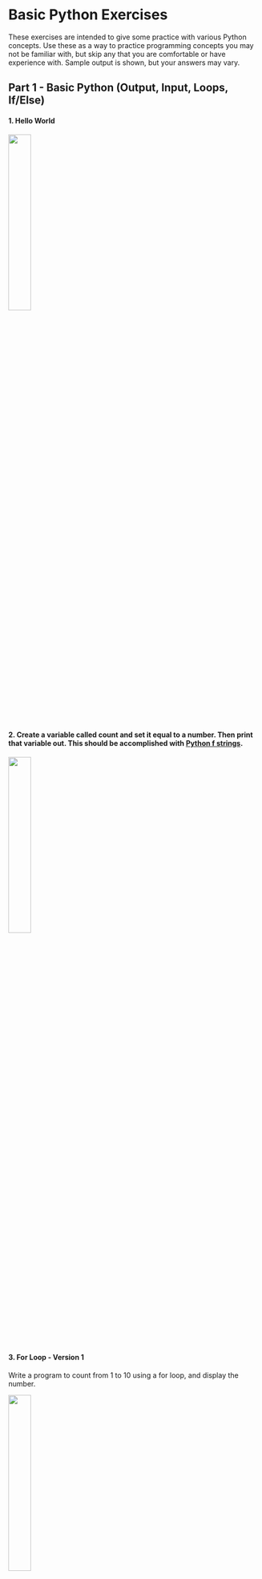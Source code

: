 # Basic Python Exercises

These exercises are intended to give some practice with various Python concepts. Use these as a way to practice programming concepts you may not be familiar with, but skip any that you are comfortable or have experience with. Sample output is shown, but your answers may vary.

## Part 1 - Basic Python (Output, Input, Loops, If/Else)

#### 1. Hello World

<img src="https://user-images.githubusercontent.com/54005341/236569903-04e0397e-d8d6-4fd0-af19-3b6293bf25a3.png" width = "30%" height = "30%">

#### 2. Create a variable called count and set it equal to a number. Then print that variable out. This should be accomplished with [Python f strings](https://www.geeksforgeeks.org/formatted-string-literals-f-strings-python/).

<img src="https://user-images.githubusercontent.com/54005341/236571810-57f89c33-81a5-4407-9063-06e57d76e344.png" width = "30%" height = "30%">


#### 3. For Loop - Version 1<br>
Write a program to count from 1 to 10 using a for loop, and display the number.

<img src="https://user-images.githubusercontent.com/54005341/236571213-d7fc2145-fd33-4c97-b9a4-f9866a08d80d.JPG" width = "30%" height = "30%">

#### 4. For Loop - Version 2<br>
Write a program to print all the even numbers from 1 through 10.

<img src="https://user-images.githubusercontent.com/54005341/236960659-ece60c74-40c3-4886-8cd5-eea5431bc5a3.JPG" width = "30%" height = "30%">

#### 5. For Loop - Version 3<br>
Write a program to count from 10 to 1.

<img src="https://user-images.githubusercontent.com/54005341/236960751-8abc8274-6afb-4d5e-bec6-940b4ab24dc7.JPG" width = "30%" height = "30%">

#### 6. While Loop - Version 1<br>
Write a program to count from 1 to 10 using a while loop, and display the number.

<img src="https://user-images.githubusercontent.com/54005341/236571213-d7fc2145-fd33-4c97-b9a4-f9866a08d80d.JPG" width = "30%" height = "30%">

#### 7. While Loop - Version 2<br>
Write a program to print all the even numbers from 1 through 10 using a while loop.

<img src="https://user-images.githubusercontent.com/54005341/236960659-ece60c74-40c3-4886-8cd5-eea5431bc5a3.JPG" width = "30%" height = "30%">

#### 8. While Loop - Version 3<br>
Write a program to count from 10 to 1 using a while loop.

<img src="https://user-images.githubusercontent.com/54005341/236960751-8abc8274-6afb-4d5e-bec6-940b4ab24dc7.JPG" width = "30%" height = "30%">

#### 9. Write a program to have the user enter their name and display the following output:

<img src="https://github.com/jbfrc/FRC-New-Programmer-Training/assets/54005341/4a7b080d-3d46-4af3-95f7-1159cd2de324" width = "30%" height = "30%">

#### 12. The Collatz Conjecture (3n + 1 problem).
Have the user enter a positive integer.<br>
a.	If that number is even, divide it by 2.<br>
b.	If it is odd, multiply it by 3 and add 1.<br>
c.	Keep applying these same rules to the numbers that result.<br>
d.	Stop when you reach the number 1.<br>
e.	Keep track of the number of steps to get back to 1, and display that information to the user at the end.<br>
If you find a number that doesn’t eventually reach 1, then you have just become a world-famous mathematician. For more information about this problem, watch this video – [The Simplest Math Problem No One Can Solve](https://www.youtube.com/watch?v=094y1Z2wpJg)

<img src="https://github.com/jbfrc/FRC-New-Programmer-Training/assets/54005341/c6f9c812-5efa-489f-a30e-54f74d6986e6" width = "30%" height = "30%">

## Part 2 - String Manipulation

## Part 3 - Math

## Part 4 - Basic Data Structures (Lists, Tuples, Dictionaries)

## Part 5 - Functions

## Part 6 - File IO
